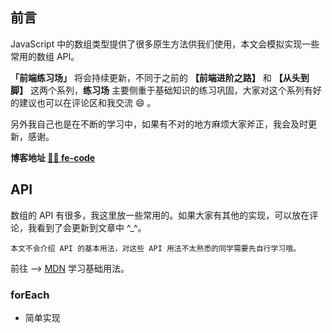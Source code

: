 ## 前言
JavaScript 中的数组类型提供了很多原生方法供我们使用，本文会模拟实现一些常用的数组 API。

**「前端练习场」** 将会持续更新，不同于之前的 **【前端进阶之路】** 和 **【从头到脚】** 这两个系列，**练习场** 主要侧重于基础知识的练习巩固，大家对这个系列有好的建议也可以在评论区和我交流 😄 。

另外我自己也是在不断的学习中，如果有不对的地方麻烦大家斧正，我会及时更新，感谢。

**博客地址 [🍹🍰 fe-code](https://github.com/wuyawei/fe-code)**
## API
数组的 API 有很多，我这里放一些常用的。如果大家有其他的实现，可以放在评论，我看到了会更新到文章中 ^_^。
```!
本文不会介绍 API 的基本用法，对这些 API 用法不太熟悉的同学需要先自行学习哦。
```
前往 —> [MDN](https://developer.mozilla.org/zh-CN/docs/Web/JavaScript/Reference/Global_Objects/Array) 学习基础用法。
### forEach
* 简单实现
``` javascript
```